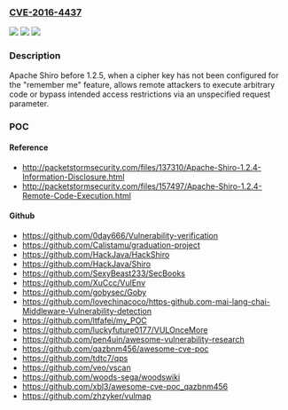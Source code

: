 ### [CVE-2016-4437](https://cve.mitre.org/cgi-bin/cvename.cgi?name=CVE-2016-4437)
![](https://img.shields.io/static/v1?label=Product&message=n%2Fa&color=blue)
![](https://img.shields.io/static/v1?label=Version&message=n%2Fa&color=blue)
![](https://img.shields.io/static/v1?label=Vulnerability&message=n%2Fa&color=brighgreen)

### Description

Apache Shiro before 1.2.5, when a cipher key has not been configured for the "remember me" feature, allows remote attackers to execute arbitrary code or bypass intended access restrictions via an unspecified request parameter.

### POC

#### Reference
- http://packetstormsecurity.com/files/137310/Apache-Shiro-1.2.4-Information-Disclosure.html
- http://packetstormsecurity.com/files/157497/Apache-Shiro-1.2.4-Remote-Code-Execution.html

#### Github
- https://github.com/0day666/Vulnerability-verification
- https://github.com/Calistamu/graduation-project
- https://github.com/HackJava/HackShiro
- https://github.com/HackJava/Shiro
- https://github.com/SexyBeast233/SecBooks
- https://github.com/XuCcc/VulEnv
- https://github.com/gobysec/Goby
- https://github.com/lovechinacoco/https-github.com-mai-lang-chai-Middleware-Vulnerability-detection
- https://github.com/ltfafei/my_POC
- https://github.com/luckyfuture0177/VULOnceMore
- https://github.com/pen4uin/awesome-vulnerability-research
- https://github.com/qazbnm456/awesome-cve-poc
- https://github.com/tdtc7/qps
- https://github.com/veo/vscan
- https://github.com/woods-sega/woodswiki
- https://github.com/xbl3/awesome-cve-poc_qazbnm456
- https://github.com/zhzyker/vulmap

